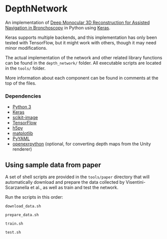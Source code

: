 # DepthNetwork

An implementation of [Deep Monocular 3D Reconstruction for Assisted
Navigation in Bronchoscopy](http://www.marcovs.com/bronchoscopy-navigation/)
in Python using [Keras](https://keras.io/).

Keras supports multiple backends, and this implementation has only been
tested with TensorFlow, but it might work with others, though it may
need minor modifications.

The actual implementation of the network and other related library
functions can be found in the `depth_network/` folder. All executable
scripts are located in the `tools/` folder.

More information about each component can be found in comments at the
top of the files.

### Dependencies
* [Python 3](https://www.python.org/)
* [Keras](https://keras.io/)
* [scikit-image](http://scikit-image.org/)
* [TensorFlow](https://www.tensorflow.org/)
* [h5py](http://www.h5py.org/)
* [matplotlib](https://matplotlib.org/)
* [PyYAML](http://pyyaml.org/wiki/PyYAML)
* [openexrpython](https://github.com/jamesbowman/openexrpython)
  (optional, for converting depth maps from the Unity renderer)

## Using sample data from paper

A set of shell scripts are provided in the `tools/paper` directory that
will automatically download and prepare the data collected by
Visentini-Scarzanella et al., as well as train and test the network.

Run the scripts in this order:

`download_data.sh`

`prepare_data.sh`

`train.sh`

`test.sh`